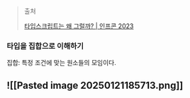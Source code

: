 > 출처
> 
> [타입스크립트는 왜 그럴까? | 인프콘 2023](https://www.youtube.com/watch?v=F6iXvOBQ_B4)

### 타입을 집합으로 이해하기

집합: 특정 조건에 맞는 원소들의 모임이다.

![[Pasted image 20250121185713.png]]
- 